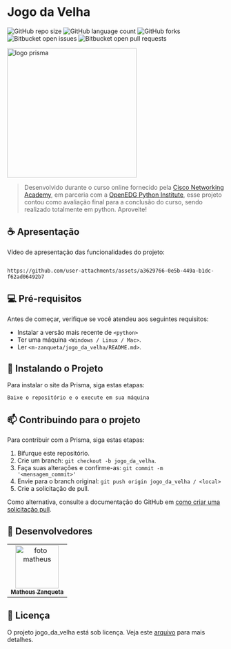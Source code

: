 # Jogo da Velha

![GitHub repo size](https://img.shields.io/github/repo-size/m-zanqueta/jogo_da_velha?style=for-the-badge)
![GitHub language count](https://img.shields.io/github/languages/count/m-zanqueta/jogo_da_velha?style=for-the-badge)
![GitHub forks](https://img.shields.io/github/forks/m-zanqueta/jogo_da_velha?style=for-the-badge)
![Bitbucket open issues](https://img.shields.io/bitbucket/issues/m-zanqueta/jogo_da_velha?style=for-the-badge)
![Bitbucket open pull requests](https://img.shields.io/bitbucket/pr-raw/m-zanqueta/jogo_da_vekha?style=for-the-badge)


<img src="https://github.com/user-attachments/assets/85ea2fff-961e-4e9b-b746-e4c90633c1b2" width="300px;" alt="logo prisma"/><br>



> Desenvolvido durante o curso online fornecido pela <a href="https://www.linkedin.com/company/cisco-networking-academy1/?lipi=urn%3Ali%3Apage%3Ad_flagship3_detail_base%3BydpdPJf%2FQmyZRDKwFO%2B1uA%3D%3D" target="_blank">Cisco Networking Academy</a>, em parceria com a <a href="https://www.linkedin.com/company/pythoninstitute/?lipi=urn%3Ali%3Apage%3Ad_flagship3_detail_base%3BydpdPJf%2FQmyZRDKwFO%2B1uA%3D%3D" target="_blank">OpenEDG Python Institute</a>, esse projeto contou como avaliação final para a conclusão do curso, sendo realizado totalmente em python.
> Aproveite!

## ☕ Apresentação

Vídeo de apresentação das funcionalidades do projeto:

```

https://github.com/user-attachments/assets/a3629766-0e5b-449a-b1dc-f62ad06492b7

```

## 💻 Pré-requisitos

Antes de começar, verifique se você atendeu aos seguintes requisitos:

- Instalar a versão mais recente de `<python>`
- Ter uma máquina `<Windows / Linux / Mac>`.
- Ler `<m-zanqueta/jogo_da_velha/README.md>`.

## 🚀 Instalando o Projeto

Para instalar o site da Prisma, siga estas etapas:

```
Baixe o repositório e o execute em sua máquina
```

## 📫 Contribuindo para o projeto

Para contribuir com a Prisma, siga estas etapas:

1. Bifurque este repositório.
2. Crie um branch: `git checkout -b jogo_da_velha`.
3. Faça suas alterações e confirme-as: `git commit -m '<mensagem_commit>'`
4. Envie para o branch original: `git push origin jogo_da_velha / <local>`
5. Crie a solicitação de pull.

Como alternativa, consulte a documentação do GitHub em [como criar uma solicitação pull](https://help.github.com/en/github/collaborating-with-issues-and-pull-requests/creating-a-pull-request).

## 🤝 Desenvolvedores

<table>
  <tr>
    <td align="center">
      <a href="https://github.com/m-zanqueta" title="link matheus">
        <img src="https://avatars.githubusercontent.com/u/164265012?v=4" width="100px;" alt="foto matheus"/><br>
        <sub>
          <b>Matheus Zanqueta</b>
        </sub>
      </a>
    </td>
  </tr>
</table>


## 📝 Licença

O projeto jogo_da_velha está sob licença. Veja este [arquivo](LICENSE.md) para mais detalhes. 
